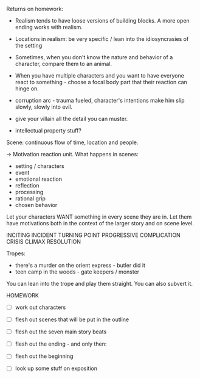 Returns on homework: 
- Realism tends to have loose versions of building blocks. A more open ending works with realism.
- Locations in realism: be very specific / lean into the idiosyncrasies of the setting
- Sometimes, when you don't know the nature and behavior of a character, compare them to an animal.
- When you have multiple characters and you want to have everyone react to something - choose a focal body part that their reaction can hinge on. 
- corruption arc - trauma fueled, character's intentions make him slip slowly, slowly into evil. 
- give your villain all the detail you can muster. 

- intellectual property stuff? 

Scene: continuous flow of time, location and people. 

-> Motivation reaction unit.  What happens in scenes: 
- setting / characters
- event
- emotional reaction
- reflection
- processing
- rational grip
- chosen behavior

Let your characters WANT something in every scene they are in. Let them have motivations both in the context of the larger story and on scene level. 

INCITING INCIDENT
TURNING POINT PROGRESSIVE COMPLICATION 
CRISIS
CLIMAX
RESOLUTION


Tropes: 
- there's a murder on the orient express - butler did it
- teen camp in the woods - gate keepers / monster 

You can lean into the trope and play them straight. You can also subvert it. 


HOMEWORK
- [ ] work out characters
- [ ] flesh out scenes that will be put in the outline
- [ ] flesh out the seven main story beats
- [ ] flesh out the ending - and only then: 
- [ ] flesh out the beginning
- [ ] look up some stuff on exposition 



